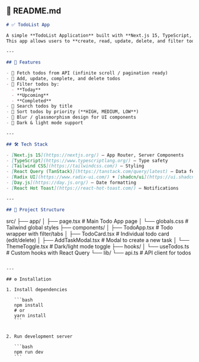 ## 📌 README.md

```markdown
# ✅ TodoList App

A simple **TodoList Application** built with **Next.js 15, TypeScript, Tailwind CSS, and React Query**.  
This app allows users to **create, read, update, delete, and filter todos** with a clean modern UI.

---

## 🚀 Features

- 🔹 Fetch todos from API (infinite scroll / pagination ready)
- 🔹 Add, update, complete, and delete todos
- 🔹 Filter todos by:
  - **Today**
  - **Upcoming**
  - **Completed**
- 🔹 Search todos by title
- 🔹 Sort todos by priority (**HIGH, MEDIUM, LOW**)
- 🔹 Blur / glassmorphism design for UI components
- 🔹 Dark & light mode support

---

## 🛠️ Tech Stack

- [Next.js 15](https://nextjs.org/) – App Router, Server Components
- [TypeScript](https://www.typescriptlang.org/) – Type safety
- [Tailwind CSS](https://tailwindcss.com/) – Styling
- [React Query (TanStack)](https://tanstack.com/query/latest) – Data fetching & caching
- [Radix UI](https://www.radix-ui.com/) + [shadcn/ui](https://ui.shadcn.com/) – UI Components
- [Day.js](https://day.js.org/) – Date formatting
- [React Hot Toast](https://react-hot-toast.com/) – Notifications

---

## 📂 Project Structure
```

src/
├── app/
│ ├── page.tsx # Main Todo App page
│ └── globals.css # Tailwind global styles
├── components/
│ ├── TodoApp.tsx # Todo wrapper with filter/tabs
│ ├── TodoCard.tsx # Individual todo card (edit/delete)
│ ├── AddTaskModal.tsx # Modal to create a new task
│ └── ThemeToggle.tsx # Dark/light mode toggle
├── hooks/
│ └── useTodos.ts # Custom hooks with React Query
└── lib/
└── api.ts # API client for todos

````

---

## ⚙️ Installation

1. Install dependencies

   ```bash
   npm install
   # or
   yarn install
   ```


2. Run development server

   ```bash
   npm run dev
   ```

````

